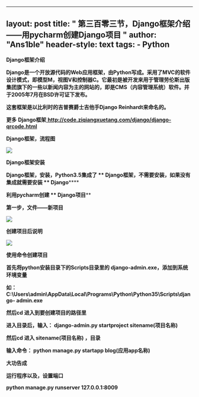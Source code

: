 
---
layout: post
title: " 第三百零三节，Django框架介绍——用pycharm创建Django项目 "
author: "Ans1ble"
header-style: text
tags:
      - Python
---


**Django框架介绍**



**Django是一个开放源代码的Web应用框架，由Python写成。采用了MVC的软件设计模式，即模型M，视图V和控制器C。它最初是被开发来用于管理劳伦斯出版集团旗下的一些以新闻内容为主的网站的，即是CMS（内容管理系统）软件。并于2005年7月在BSD许可证下发布。**

**这套框架是以比利时的吉普赛爵士吉他手Django Reinhardt来命名的。**

  **更多** **Django框架**[ **http://code.ziqiangxuetang.com/django/django-
qrcode.html**](http://code.ziqiangxuetang.com/django/django-qrcode.html)

****Django框架，流程图****

****![](https://images2015.cnblogs.com/blog/955761/201707/955761-20170708203424925-1350920754.png)****



****Django框架安装****



****Django框架，安装，Python3.5集成了 ** **Django框架，不需要安装，如果没有集成就需要安装 **
**Django************





************利用pycharm创建 ** **Django项目****************

****************第一步，文件——新项目****************

![](https://images2015.cnblogs.com/blog/955761/201707/955761-20170708210551362-112823807.png)



****************创建项目后说明****************

![](https://images2015.cnblogs.com/blog/955761/201707/955761-20170708210407565-1360182527.png)



**使用命令创建项目**

**首先将python安装目录下的Scripts目录里的 django-admin.exe，添加到系统环境变量**

**如：C:\Users\admin\AppData\Local\Programs\Python\Python35\Scripts\django-
admin.exe**

**然后cd 进入到要创建项目的路径里**

**进入目录后，输入： django-admin.py startproject sitename(项目名称)**

**然后cd 进入 **sitename(项目名称) ，目录****

****输入命令： python manage.py startapp blog(应用app名称)****

****大功告成****



****运行程序以及，设置端口****

**python manage.py runserver 127.0.0.1:8009**



